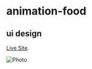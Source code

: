 # animation-food

## ui design

[Live Site](https://lively-quokka-41d9b9.netlify.app/).


![Photo](https://i.ibb.co/w6BNBmw/photo.png)
